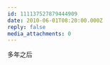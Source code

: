 ```yaml
---
id: 111137527879444909
date: 2010-06-01T08:20:00.000Z
reply: false
media_attachments: 0
---
```


多年之后 ​​​​

